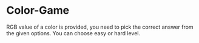 # Color-Game
RGB value of a color is provided, you need to pick the correct answer from the given options. You can choose easy or hard level.
